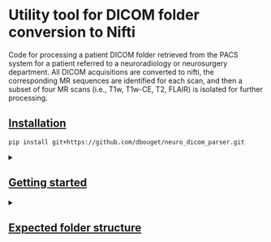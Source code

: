 # Utility tool for DICOM folder conversion to Nifti

Code for processing a patient DICOM folder retrieved from the PACS system for a patient referred to a neuroradiology
or neurosurgery department. All DICOM acquisitions are converted to nifti, the corresponding MR sequences are 
identified for each scan, and then a subset of four MR scans (i.e., T1w, T1w-CE, T2, FLAIR) is isolated for further
processing.

## [Installation](https://github.com/dbouget/neuro_dicom_parser#installation)

```
pip install git+https://github.com/dbouget/neuro_dicom_parser.git
```

<details>
<summary>

## [Getting started](https://github.com/dbouget/neuro_dicom_parser#getting-started)
</summary>

Different use-cases are handled based on the content to convert and the way files are stored locally. More detailed 
descriptions of folder structures for each use-case are provided below. The variables are:  
* -i (input_folder): path to the folder to process.
* -c (input_category): granularity level of the input folder content within [cohort_patient, single_patient, single_timepoint, single_image]
* -s (input_structure): indication of the way the DICOM folders are structured on disk, to select from [sectra_cdmedia, manual]
* -o (output_folder): path to the folder where the results will be stored
* -v (verbose): amount of details to be printed in the console, to select from [debug, info, warning, error]
* -x (override): if content already existing should be removed and produced again

### [CLI](https://github.com/dbouget/neuro_dicom_parser#cli)

If the input is a folder for a single patient in SECTRA CD Media structure
```
neurodicomparser -i "/path/to/patient_folder" -c single_patient -s sectra_cdmedia -o "/path/to/destination_folder" (-v debug)
```

If the input is a folder for multiple patients with manual structure
```
neurodicomparser -i "/path/to/cohort_folder" -c cohort_patient -s manual -o "/path/to/destination_folder" (-v debug)
```

### [Python module](https://github.com/dbouget/neuro_dicom_parser#python-module)

```
from neurodicomparser.run import run_sectra_cdmedia, run_manual_structure
run_sectra_cdmedia(input_folder="/path/to/single_input_folder", input_category=single_patient, output_folder="/path/to/destination_folder")
run_manual_structure(input_folder="/path/to/cohort_input_folder", input_category=cohort_patient, output_folder="/path/to/destination_folder")
```
</details>

<details>
<summary>

## [Expected folder structure](https://github.com/dbouget/neuro_dicom_parser#expected-folder-structure)
</summary>
For now, only two folder structures are supported: either the raw SECTRA CD Media, or a custom manually-defined
structure. More options might be available in the future depending on use-cases.

### [SECTRA CD Media](https://github.com/dbouget/neuro_dicom_parser#sectra-cd-media)
When working with DICOM folders extracted from the PACS system as SECTRA CD Media, the following structure is expected
on disk.

    └── path/to/sectra-cohort/
        └── patient1/
            ├── CDViewer.zip
            ├── run_cdviewer.eze
            ├── DICOMDIR
            ├── [...]
            ├── DICOM/
            │   ├── AB366595/
            │   │   ├── 00002E47/
            │   │   │   ├── ACFB2931/
            │   │   │   │   ├── 0000C3D4/
            │   │   │   │   │   ├── *.dcm
            │   │   │   │   │   ├── [...]
            │   │   │   │   │   ├── *.dcm
            │   │   │   │   ├── 002033D4/
            │   │   │   │   ├── [...]
            │   │   │   │   └── 1E00C354/

### [Manual](https://github.com/dbouget/neuro_dicom_parser#manual)
When working with DICOM folders organized manually, the following structure is expected on disk.

    └── path/to/manual-cohort/
        └── patient1/
            ├── investigation1/
            │   ├── dicom/
            │   │   ├── acquisition1/
            │   │   │   ├── *.dcm
            │   │   │   ├── [...]
            │   │   │   └── *.dcm
            │   │   ├── acquisition2/
            │   │   │   ├── *.dcm
            │   │   │   ├── [...]
            │   │   │   └── *.dcm
            └── investigation2/
            │   ├── dicom/
            │   │   ├── acquisition1/
            │   │   │   ├── *.dcm
            │   │   │   ├── [...]
            │   │   │   └── *.dcm
            │   │   ├── acquisition2/
            │   │   │   ├── *.dcm
            │   │   │   ├── [...]
            │   │   │   └── *.dcm
            │   │   ├── [...]
            │   │   ├── acquisitionX/
            │   │   │   ├── *.dcm
            │   │   │   ├── [...]
            │   │   │   └── *.dcm
</details>